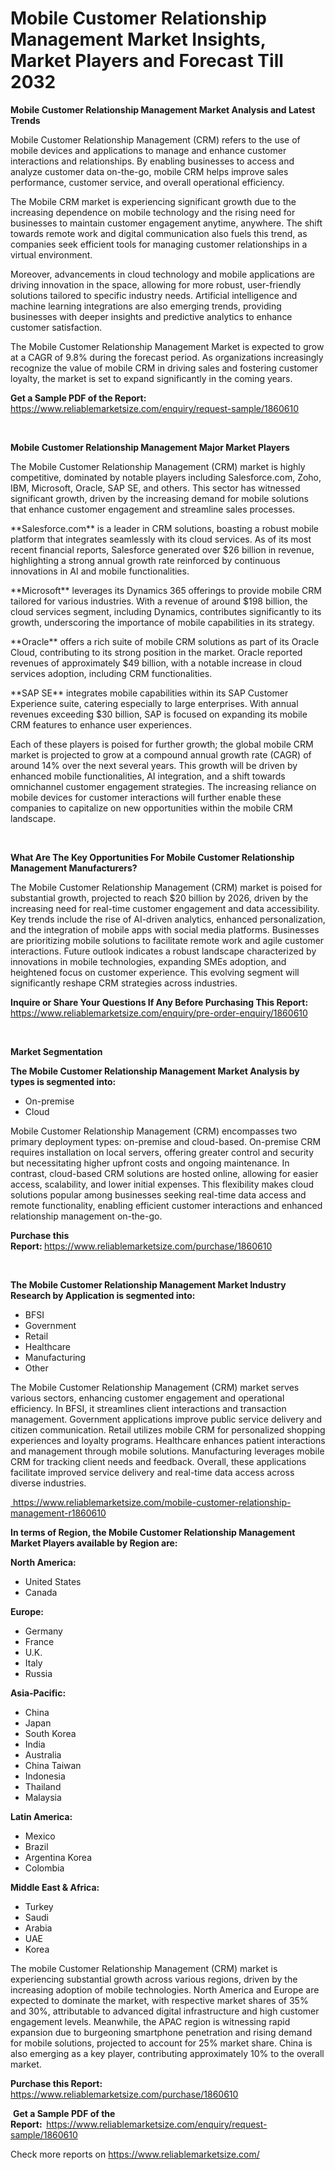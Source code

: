 <p><h1>Mobile Customer Relationship Management Market Insights, Market Players and Forecast Till 2032</h1></p><p><strong>Mobile Customer Relationship Management Market Analysis and Latest Trends</strong></p>
<p><p>Mobile Customer Relationship Management (CRM) refers to the use of mobile devices and applications to manage and enhance customer interactions and relationships. By enabling businesses to access and analyze customer data on-the-go, mobile CRM helps improve sales performance, customer service, and overall operational efficiency. </p><p>The Mobile CRM market is experiencing significant growth due to the increasing dependence on mobile technology and the rising need for businesses to maintain customer engagement anytime, anywhere. The shift towards remote work and digital communication also fuels this trend, as companies seek efficient tools for managing customer relationships in a virtual environment. </p><p>Moreover, advancements in cloud technology and mobile applications are driving innovation in the space, allowing for more robust, user-friendly solutions tailored to specific industry needs. Artificial intelligence and machine learning integrations are also emerging trends, providing businesses with deeper insights and predictive analytics to enhance customer satisfaction.</p><p>The Mobile Customer Relationship Management Market is expected to grow at a CAGR of 9.8% during the forecast period. As organizations increasingly recognize the value of mobile CRM in driving sales and fostering customer loyalty, the market is set to expand significantly in the coming years.</p></p>
<p><strong>Get a Sample PDF of the Report:&nbsp;</strong> <a href="https://www.reliablemarketsize.com/enquiry/request-sample/1860610?utm_campaign=3352&utm_medium=2&utm_source=Github&utm_content=ia&utm_term=11032025&utm_id=mobile-customer-relationship-management">https://www.reliablemarketsize.com/enquiry/request-sample/1860610</a></p>
<p>&nbsp;</p>
<p><strong>Mobile Customer Relationship Management Major Market Players</strong></p>
<p><p>The Mobile Customer Relationship Management (CRM) market is highly competitive, dominated by notable players including Salesforce.com, Zoho, IBM, Microsoft, Oracle, SAP SE, and others. This sector has witnessed significant growth, driven by the increasing demand for mobile solutions that enhance customer engagement and streamline sales processes.</p><p>**Salesforce.com** is a leader in CRM solutions, boasting a robust mobile platform that integrates seamlessly with its cloud services. As of its most recent financial reports, Salesforce generated over $26 billion in revenue, highlighting a strong annual growth rate reinforced by continuous innovations in AI and mobile functionalities.</p><p>**Microsoft** leverages its Dynamics 365 offerings to provide mobile CRM tailored for various industries. With a revenue of around $198 billion, the cloud services segment, including Dynamics, contributes significantly to its growth, underscoring the importance of mobile capabilities in its strategy.</p><p>**Oracle** offers a rich suite of mobile CRM solutions as part of its Oracle Cloud, contributing to its strong position in the market. Oracle reported revenues of approximately $49 billion, with a notable increase in cloud services adoption, including CRM functionalities.</p><p>**SAP SE** integrates mobile capabilities within its SAP Customer Experience suite, catering especially to large enterprises. With annual revenues exceeding $30 billion, SAP is focused on expanding its mobile CRM features to enhance user experiences.</p><p>Each of these players is poised for further growth; the global mobile CRM market is projected to grow at a compound annual growth rate (CAGR) of around 14% over the next several years. This growth will be driven by enhanced mobile functionalities, AI integration, and a shift towards omnichannel customer engagement strategies. The increasing reliance on mobile devices for customer interactions will further enable these companies to capitalize on new opportunities within the mobile CRM landscape.</p></p>
<p>&nbsp;</p>
<p><strong>What Are The Key Opportunities For Mobile Customer Relationship Management Manufacturers?</strong></p>
<p><p>The Mobile Customer Relationship Management (CRM) market is poised for substantial growth, projected to reach $20 billion by 2026, driven by the increasing need for real-time customer engagement and data accessibility. Key trends include the rise of AI-driven analytics, enhanced personalization, and the integration of mobile apps with social media platforms. Businesses are prioritizing mobile solutions to facilitate remote work and agile customer interactions. Future outlook indicates a robust landscape characterized by innovations in mobile technologies, expanding SMEs adoption, and heightened focus on customer experience. This evolving segment will significantly reshape CRM strategies across industries.</p></p>
<p><strong>Inquire or Share Your Questions If Any Before Purchasing This Report:</strong> <a href="https://www.reliablemarketsize.com/enquiry/pre-order-enquiry/1860610?utm_campaign=3352&utm_medium=2&utm_source=Github&utm_content=ia&utm_term=11032025&utm_id=mobile-customer-relationship-management">https://www.reliablemarketsize.com/enquiry/pre-order-enquiry/1860610</a></p>
<p>&nbsp;</p>
<p><strong>Market Segmentation</strong></p>
<p><strong>The Mobile Customer Relationship Management Market Analysis by types is segmented into:</strong></p>
<p><ul><li>On-premise</li><li>Cloud</li></ul></p>
<p><p>Mobile Customer Relationship Management (CRM) encompasses two primary deployment types: on-premise and cloud-based. On-premise CRM requires installation on local servers, offering greater control and security but necessitating higher upfront costs and ongoing maintenance. In contrast, cloud-based CRM solutions are hosted online, allowing for easier access, scalability, and lower initial expenses. This flexibility makes cloud solutions popular among businesses seeking real-time data access and remote functionality, enabling efficient customer interactions and enhanced relationship management on-the-go.</p></p>
<p><strong>Purchase this Report:&nbsp;</strong><a href="https://www.reliablemarketsize.com/purchase/1860610?utm_campaign=3352&utm_medium=2&utm_source=Github&utm_content=ia&utm_term=11032025&utm_id=mobile-customer-relationship-management">https://www.reliablemarketsize.com/purchase/1860610</a></p>
<p>&nbsp;</p>
<p><strong>The Mobile Customer Relationship Management Market Industry Research by Application is segmented into:</strong></p>
<p><ul><li>BFSI</li><li>Government</li><li>Retail</li><li>Healthcare</li><li>Manufacturing</li><li>Other</li></ul></p>
<p><p>The Mobile Customer Relationship Management (CRM) market serves various sectors, enhancing customer engagement and operational efficiency. In BFSI, it streamlines client interactions and transaction management. Government applications improve public service delivery and citizen communication. Retail utilizes mobile CRM for personalized shopping experiences and loyalty programs. Healthcare enhances patient interactions and management through mobile solutions. Manufacturing leverages mobile CRM for tracking client needs and feedback. Overall, these applications facilitate improved service delivery and real-time data access across diverse industries.</p></p>
<p><a href="https://www.reliablemarketsize.com/mobile-customer-relationship-management-r1860610?utm_campaign=3352&utm_medium=2&utm_source=Github&utm_content=ia&utm_term=11032025&utm_id=mobile-customer-relationship-management">&nbsp;https://www.reliablemarketsize.com/mobile-customer-relationship-management-r1860610</a></p>
<p><strong>In terms of Region, the Mobile Customer Relationship Management Market Players available by Region are:</strong></p>
<p>
    <p> <strong> North America: </strong>
        <ul>
            <li>United States</li>
            <li>Canada</li>
        </ul>
        </p> 
    <p> <strong> Europe: </strong>
        <ul>
            <li>Germany</li>
            <li>France</li>
            <li>U.K.</li>
            <li>Italy</li>
            <li>Russia</li>
        </ul>
        </p> 
    <p> <strong> Asia-Pacific: </strong>
        <ul>
            <li>China</li>
            <li>Japan</li>
            <li>South Korea</li>
            <li>India</li>
            <li>Australia</li>
            <li>China Taiwan</li>
            <li>Indonesia</li>
            <li>Thailand</li>
            <li>Malaysia</li>
        </ul>
        </p> 
    <p> <strong> Latin America: </strong>
        <ul>
            <li>Mexico</li>
            <li>Brazil</li>
            <li>Argentina Korea</li>
            <li>Colombia</li>
        </ul>
        </p> 
    <p> <strong> Middle East & Africa: </strong>
        <ul>
            <li>Turkey</li>
            <li>Saudi</li>
            <li>Arabia</li>
            <li>UAE</li>
            <li>Korea</li>
        </ul>
    </p>
    </p>
<p><p>The mobile Customer Relationship Management (CRM) market is experiencing substantial growth across various regions, driven by the increasing adoption of mobile technologies. North America and Europe are expected to dominate the market, with respective market shares of 35% and 30%, attributable to advanced digital infrastructure and high customer engagement levels. Meanwhile, the APAC region is witnessing rapid expansion due to burgeoning smartphone penetration and rising demand for mobile solutions, projected to account for 25% market share. China is also emerging as a key player, contributing approximately 10% to the overall market.</p></p>
<p><strong>Purchase this Report: </strong><a href="https://www.reliablemarketsize.com/purchase/1860610?utm_campaign=3352&utm_medium=2&utm_source=Github&utm_content=ia&utm_term=11032025&utm_id=mobile-customer-relationship-management">https://www.reliablemarketsize.com/purchase/1860610</a></p>
<p>&nbsp;<strong>Get a Sample PDF of the Report:&nbsp;&nbsp;</strong><a href="https://www.reliablemarketsize.com/enquiry/request-sample/1860610?utm_campaign=3352&utm_medium=2&utm_source=Github&utm_content=ia&utm_term=11032025&utm_id=mobile-customer-relationship-management">https://www.reliablemarketsize.com/enquiry/request-sample/1860610</a></p>
<p><strong></strong></p>
<p>Check more reports on <a href="https://www.reliablemarketsize.com/?utm_campaign=3352&utm_medium=2&utm_source=Github&utm_content=ia&utm_term=11032025&utm_id=mobile-customer-relationship-management">https://www.reliablemarketsize.com/</a></p>